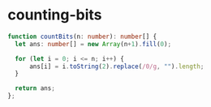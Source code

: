 
  # counting-bits

  ```typescript
  function countBits(n: number): number[] {
    let ans: number[] = new Array(n+1).fill(0);

    for (let i = 0; i <= n; i++) {
        ans[i] = i.toString(2).replace(/0/g, "").length;
    }

    return ans;
};
  ```
  